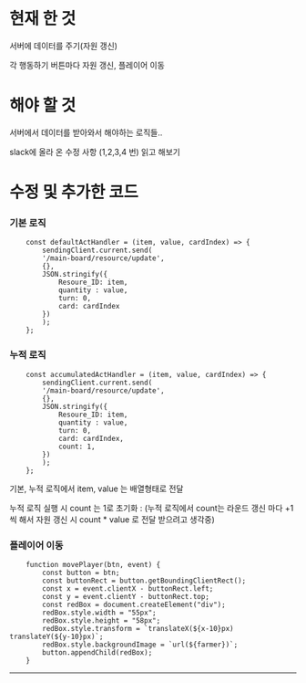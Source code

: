 # 현재 한 것
서버에 데이터를 주기(자원 갱신)

각 행동하기 버튼마다 자원 갱신, 플레이어 이동

# 해야 할 것
서버에서 데이터를 받아와서 해야하는 로직들..

slack에 올라 온 수정 사항 (1,2,3,4 번) 읽고 해보기


# 수정 및 추가한 코드

### 기본 로직

        const defaultActHandler = (item, value, cardIndex) => {
            sendingClient.current.send(
            '/main-board/resource/update',
            {},
            JSON.stringify({
                Resoure_ID: item,
                quantity : value,
                turn: 0,
                card: cardIndex
            })
            );
        };

### 누적 로직
        const accumulatedActHandler = (item, value, cardIndex) => {
            sendingClient.current.send(
            '/main-board/resource/update',
            {},
            JSON.stringify({
                Resoure_ID: item,
                quantity : value,
                turn: 0,
                card: cardIndex,
                count: 1,
            })
            );
        };
    

기본, 누적 로직에서 item, value 는 배열형태로 전달

누적 로직 실행 시 count 는 1로 초기화 : (누적 로직에서 count는 라운드 갱신 마다 +1 씩 해서 자원 갱신 시 count * value 로 전달 받으려고 생각중)
    

### 플레이어 이동
        function movePlayer(btn, event) {
            const button = btn;
            const buttonRect = button.getBoundingClientRect();
            const x = event.clientX - buttonRect.left;
            const y = event.clientY - buttonRect.top;
            const redBox = document.createElement("div");
            redBox.style.width = "55px";
            redBox.style.height = "58px";
            redBox.style.transform = `translateX(${x-10}px) translateY(${y-10}px)`;
            redBox.style.backgroundImage = `url(${farmer})`;
            button.appendChild(redBox);
        }

---

